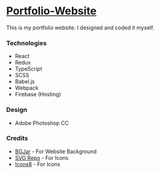 # [Portfolio-Website](https://alexandrubrancu.com)

This is my portfolio website. I designed and coded it myself.

### Technologies
 - React
 - Redux
 - TypeScript
 - SCSS
 - Babel.js
 - Webpack
 - Firebase (Hosting)

### Design
 - Adobe Photoshop CC

### Credits
 - [BGJar](https://bgjar.com) - For Website Background
 - [SVG Repo](https://www.svgrepo.com) - For Icons
 - [Icons8](https://icons8.com) - For Icons
